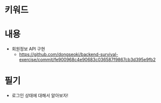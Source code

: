 # 키워드

# 내용

- 회원정보 API 구현
  - https://github.com/dongseoki/backend-survival-exercise/commit/fe900968c4e90683c036587f9867cb3d395e9fb2

# 필기

- 로그인 상태에 대해서 알아보자!
